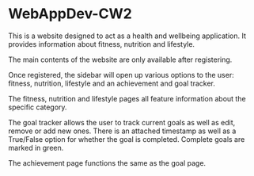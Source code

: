# WebAppDev-CW2

This is a website designed to act as a health and wellbeing application. It provides information about fitness, nutrition and lifestyle.

The main contents of the website are only available after registering.

Once registered, the sidebar will open up various options to the user: fitness, nutrition, lifestyle and an achievement and goal tracker.

The fitness, nutrition and lifestyle pages all feature information about the specific category.

The goal tracker allows the user to track current goals as well as edit, remove or add new ones. There is an attached timestamp as well as a True/False 
option for whether the goal is completed. Complete goals are marked in green.

The achievement page functions the same as the goal page.
